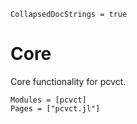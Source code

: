 ```@meta
CollapsedDocStrings = true
```

# Core

Core functionality for pcvct.

```@autodocs
Modules = [pcvct]
Pages = ["pcvct.jl"]
```